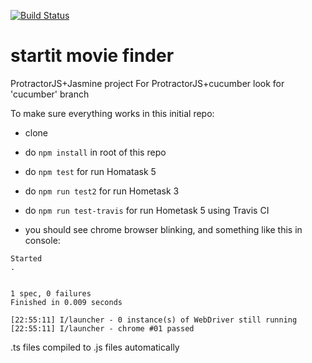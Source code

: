 [![Build Status](https://travis-ci.org/StartITProtractorJS/5-startit-movie-finder.svg?branch=master)](https://travis-ci.org/StartITProtractorJS/5-startit-movie-finder)
# startit movie finder
ProtractorJS+Jasmine project
For ProtractorJS+cucumber look for 'cucumber' branch


To make sure everything works in this initial repo:
- clone
- do `npm install` in root of this repo
- do `npm test` for run Homatask 5
- do `npm run test2` for run Hometask 3
- do `npm run test-travis` for run Hometask 5 using Travis CI

- you should see chrome browser blinking, and something like this in console:
```
Started
.


1 spec, 0 failures
Finished in 0.009 seconds

[22:55:11] I/launcher - 0 instance(s) of WebDriver still running
[22:55:11] I/launcher - chrome #01 passed
```


.ts files compiled to .js files automatically
